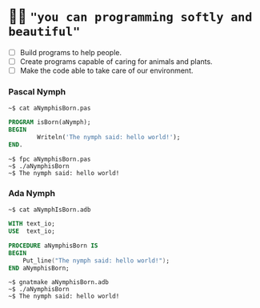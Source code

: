 # :elf_woman: `"you can programming softly and beautiful"`
- [ ] Build programs to help people.   
- [ ] Create programs capable of caring for animals and plants.   
- [ ] Make the code able to take care of our environment.   

### Pascal Nymph
`~$ cat aNymphisBorn.pas`   
~~~ pascal
PROGRAM isBorn(aNymph);
BEGIN
    	Writeln('The nymph said: hello world!');
END.		
~~~
`~$ fpc aNymphisBorn.pas`  
`~$ ./aNymphisBorn`   
`~$ The nymph said: hello world!`   

### Ada Nymph
`~$ cat aNymphIsBorn.adb`
~~~ada
WITH text_io; 
USE  text_io;

PROCEDURE aNymphisBorn IS
BEGIN
	Put_line("The nymph said: hello world!");
END aNymphisBorn;
~~~

`~$ gnatmake aNymphisBorn.adb`  
`~$ ./aNymphisBorn`  
`~$ The nymph said: hello world!`  
<!---

# Programação pode ser suave e graciosa.
   - [ ] Construir programas para ajudar as pessoas.
   - [ ] Criar programas capazes de cuidar de animais e plantas.
   - [ ] Tornar o código capaz de cuidar do nosso ambiente

     - [ ] Criar IA para gestão de conhecimento em dados [markdown ou sql]
     `daemon, angel, nymphs`
     ~hospeada em servidor raspberry pi
--->

<!---
    eram criaturas mitologicas com vida ligada, a riachos, lagos, bosques e montanhas - 
    - destaca-se as 9 musas
      ou 9 filhas de minemosine
      * criaturas protetoras e guardiãs
   ### GUI APPS
   > Graphical User Interface 

   ### CLI APPS
   > Command Lines Interface

   ### IUH - interface of use hardware
   > interface de uso do hardware
   > #### Mutual and Reactive Interaction Architecture.   
   > Interface for Mutual and Reactive Interaction.  
   > Interface para aperfeiçoar a interação (inputs e outups) do (homem && maquina) e (ambiente && maquina).   
   > **computer interaction with environment**. 
   >  - [X] Interaction with human (and Animal)
   >  - [X] Interaction with the Environment (plants, ground, water, and the earth)
   >  - [X] Interaction with Another Computer
--->
